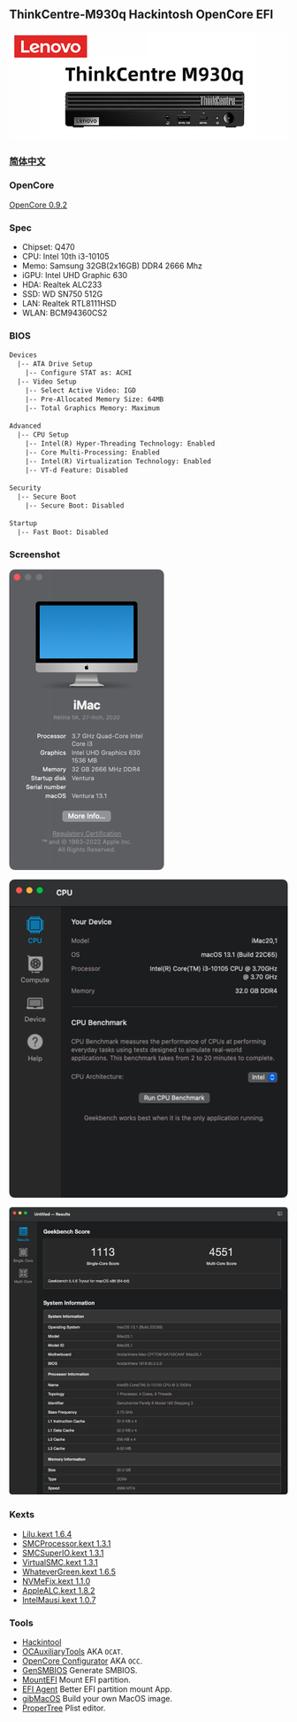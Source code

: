 ## ThinkCentre-M930q Hackintosh OpenCore EFI

![image](Screenshot/m930q.png)

### [简体中文](README.zh_CN.md)


### OpenCore

[OpenCore 0.9.2](https://github.com/acidanthera/OpenCorePkg)


### Spec

- Chipset: Q470
- CPU: Intel 10th i3-10105
- Memo: Samsung 32GB(2x16GB) DDR4 2666 Mhz
- iGPU: Intel UHD Graphic 630
- HDA: Realtek ALC233
- SSD: WD SN750 512G
- LAN: Realtek RTL8111HSD
- WLAN: BCM94360CS2


### BIOS

```
Devices
  |-- ATA Drive Setup
    |-- Configure STAT as: ACHI
  |-- Video Setup
    |-- Select Active Video: IGD
    |-- Pre-Allocated Memory Size: 64MB
    |-- Total Graphics Memory: Maximum

Advanced
  |-- CPU Setup
    |-- Intel(R) Hyper-Threading Technology: Enabled
    |-- Core Multi-Processing: Enabled
    |-- Intel(R) Virtualization Technology: Enabled
    |-- VT-d Feature: Disabled

Security
  |-- Secure Boot
    |-- Secure Boot: Disabled

Startup
  |-- Fast Boot: Disabled
```


### Screenshot

![macOS Ventura](Screenshot/about.png)

![Info](Screenshot/info.png)

![Geekbench 5](Screenshot/geekbench5.png)


### Kexts

- [Lilu.kext 1.6.4](https://github.com/acidanthera/Lilu)
- [SMCProcessor.kext 1.3.1](https://github.com/acidanthera/VirtualSMC)
- [SMCSuperIO.kext 1.3.1](https://github.com/acidanthera/VirtualSMC)
- [VirtualSMC.kext 1.3.1](https://github.com/acidanthera/VirtualSMC)
- [WhateverGreen.kext 1.6.5](https://github.com/acidanthera/WhateverGreen)
- [NVMeFix.kext 1.1.0](https://github.com/acidanthera/NVMeFix)
- [AppleALC.kext 1.8.2](https://github.com/acidanthera/AppleALC)
- [IntelMausi.kext 1.0.7](https://github.com/acidanthera/IntelMausi)


### Tools

- [Hackintool](https://github.com/headkaze/Hackintool) 
- [OCAuxiliaryTools](https://github.com/ic005k/OCAuxiliaryTools) AKA `OCAT`.
- [OpenCore Configurator](https://mackie100projects.altervista.org/opencore-configurator/) AKA `OCC`.
- [GenSMBIOS](https://github.com/corpnewt/GenSMBIOS) Generate SMBIOS.
- [MountEFI](https://github.com/corpnewt/MountEFI) Mount EFI partition.
- [EFI Agent](https://github.com/headkaze/EFI-Agent) Better EFI partition mount App.
- [gibMacOS](https://github.com/corpnewt/gibMacOS) Build your own MacOS image.
- [ProperTree](https://github.com/corpnewt/ProperTree) Plist editor.
